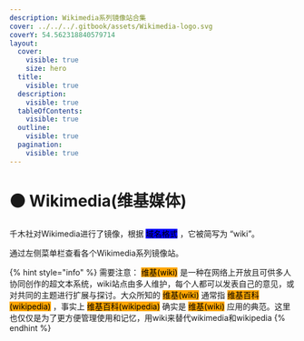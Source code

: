 ```yaml
---
description: Wikimedia系列镜像站合集
cover: ../../../.gitbook/assets/Wikimedia-logo.svg
coverY: 54.562318840579714
layout:
  cover:
    visible: true
    size: hero
  title:
    visible: true
  description:
    visible: true
  tableOfContents:
    visible: true
  outline:
    visible: true
  pagination:
    visible: true
---
```


# ⚫ Wikimedia(维基媒体)

千木社对Wikimedia进行了镜像，根据 <mark style="background-color:blue;">域名格式</mark> ，它被简写为 “wiki”。

通过左侧菜单栏查看各个Wikimedia系列镜像站。

{% hint style="info" %}
需要注意： <mark style="background-color:orange;">维基(wiki)</mark> 是一种在网络上开放且可供多人协同创作的超文本系统，wiki站点由多人维护，每个人都可以发表自己的意见，或对共同的主题进行扩展与探讨。大众所知的 <mark style="background-color:orange;">维基(wiki)</mark> 通常指 <mark style="background-color:orange;">维基百科(wikipedia)</mark> ，事实上 <mark style="background-color:orange;">维基百科(wikipedia)</mark> 确实是 <mark style="background-color:orange;">维基(wiki)</mark> 应用的典范。这里也仅仅是为了更方便管理使用和记忆，用wiki来替代wikimedia和wikipedia
{% endhint %}
